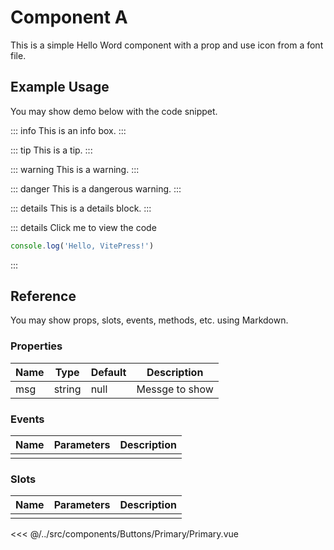 

# Component A

This is a simple Hello Word component with a prop and use icon <span class="icon-heart" style="color:tomato"></span> from a font file.

## Example Usage

You may show demo below with the code snippet.


::: info
This is an info box.
:::

::: tip
This is a tip.
:::

::: warning
This is a warning.
:::

::: danger
This is a dangerous warning.
:::


::: details
This is a details block.
:::

::: details Click me to view the code
```js
console.log('Hello, VitePress!')
```
:::



## Reference


You may show props, slots, events, methods, etc. using Markdown.

### Properties

| Name | Type   | Default | Description    |
| ---- | ------ | ------- | -------------- |
| msg  | string | null    | Messge to show |

### Events

| Name | Parameters | Description |
| ---- | ---------- | ----------- |
|      |            |             |

### Slots

| Name | Parameters | Description |
| ---- | ---------- | ----------- |
|      |            |             |




<<< @/../src/components/Buttons/Primary/Primary.vue
